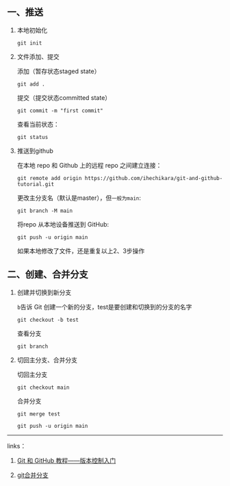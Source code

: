 
## 一、推送

1. 本地初始化

   ```shell
   git init
   ```

2. 文件添加、提交

   添加（暂存状态staged state）

   ```shell
   git add .
   ```

   提交（提交状态committed state）

   ```shell
   git commit -m "first commit"
   ```

   查看当前状态：

   ```shell
   git status
   ```

3. 推送到github

    在本地 repo 和 Github 上的远程 repo 之间建立连接：

   ```shell
   git remote add origin https://github.com/ihechikara/git-and-github-tutorial.git
   ```

   更改主分支名（默认是master），但`一般为main`:

   ```shell
   git branch -M main
   ```

   将repo 从本地设备推送到 GitHub:

   ```shell
   git push -u origin main
   ```

   如果本地修改了文件，还是重复以上2、3步操作

## 二、创建、合并分支

1. 创建并切换到新分支

    `b`告诉 Git 创建一个新的分支，test是要创建和切换到的分支的名字

   ```shell
   git checkout -b test
   ```

   查看分支

   ```shell
   git branch
   ```

2. 切回主分支、合并分支

   切回主分支

   ```shell
   git checkout main
   ```

    合并分支

    ```shell
    git merge test

    git push -u origin main 
    ```

---

links：

1. [Git 和 GitHub 教程——版本控制入门](https://mp.weixin.qq.com/s/e0nEJFwiZQqxupSJVvouxg)

2. [git合并分支](https://www.jianshu.com/p/26d050497abb)
